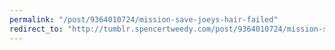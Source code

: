 ```yaml
---
permalink: "/post/9364010724/mission-save-joeys-hair-failed"
redirect_to: "http://tumblr.spencertweedy.com/post/9364010724/mission-save-joeys-hair-failed"
---
```

